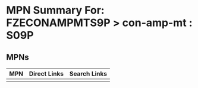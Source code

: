 



# MPN Summary For: FZECONAMPMTS9P > con-amp-mt : S09P

## MPNs
  

|MPN|Direct Links|Search Links|
| :--- | :--- | :--- |
||||
